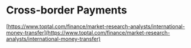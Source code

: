# Cross-border Payments

[https://www.toptal.com/finance/market-research-analysts/international-money-transfer](https://www.toptal.com/finance/market-research-analysts/international-money-transfer)

